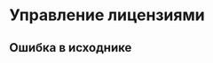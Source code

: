 # Управление лицензиями
## Ошибка в исходнике
[//]: # ()
[//]: # (На этой странице администратор управляет лицензиями текущего ключа. Видит сколько лицензий занято и свободно, Выдает и забирает лицензии, может обновить лицензионный ключ. И понять когда закончится срок действия.)

[//]: # ()
[//]: # ([![image.png]&#40;https://book.winsolutions.ru/uploads/images/gallery/2024-03/scaled-1680-/U3iimage.png&#41;]&#40;https://book.winsolutions.ru/uploads/images/gallery/2024-03/U3iimage.png&#41;)

[//]: # ()
[//]: # ()
[//]: # (#### Активировать лицензионный ключ)

[//]: # ()
[//]: # (<table border="1" id="bkmrk-%D0%A8%D0%B0%D0%B3%D0%B8-%D0%9E%D0%B6%D0%B8%D0%B4%D0%B0%D0%B5%D0%BC%D1%8B%D0%B9-%D1%80%D0%B5%D0%B7%D1%83%D0%BB" style="border-collapse: collapse; width: 100%;"><colgroup><col style="width: 50%;"></col><col style="width: 50%;"></col></colgroup><tbody><tr><td>**Шаги**</td><td>**Ожидаемый результат**</td></tr><tr><td>1. Клик по кнопке «Активировать ключ»)

[//]: # (2. В открывшемся попапе выбрать файл ключа)

[//]: # (3. Подтвердить кликом по кнопке «Активировать»)

[//]: # ()
[//]: # (</td><td>- Появилось сообщение «Лицензионный ключ успешно активрован»)

[//]: # (- На странице «Лицензии» в блоке информации &#40;слева&#41; появились данные активированной лицензии)

[//]: # (- Если до этого был применен другой ключ, то к пользователям имевшим активный статус лицензии слоты ролей применились автоматически.)

[//]: # (- Если количество лицензий или ролей в новом ключе стало меньше чем было в предыдущем, то по недостающему числу лицензий или ролей потеряют доступ пользователи, которые находятся в конце списка, отсортированного по возрастанию количества дней с даты последнего входа.)

[//]: # ()
[//]: # (</td></tr></tbody></table>)

[//]: # ()
[//]: # (####   )

[//]: # ()
[//]: # ()
[//]: # (#### Выдать лицензию пользователю)

[//]: # ()
[//]: # (<table border="1" id="bkmrk-%D0%A8%D0%B0%D0%B3%D0%B8-%D0%9E%D0%B6%D0%B8%D0%B4%D0%B0%D0%B5%D0%BC%D1%8B%D0%B9-%D1%80%D0%B5%D0%B7%D1%83%D0%BB-0" style="border-collapse: collapse; width: 100%;"><colgroup><col style="width: 50%;"></col><col style="width: 50%;"></col></colgroup><tbody><tr><td>**Шаги**</td><td>**Ожидаемый результат**</td></tr><tr><td>1. В таблице лицензий в столбце «пользователи» в строке с необходимой ролью кликнуть по ячейке со статусом «Пусто»)

[//]: # (2. В открывшемся модальном окне выбрать пользователя из списка  )

[//]: # (      )
[//]: # (    [![image.png]&#40;https://book.winsolutions.ru/uploads/images/gallery/2024-03/scaled-1680-/wTVimage.png&#41;]&#40;https://book.winsolutions.ru/uploads/images/gallery/2024-03/wTVimage.png&#41;)

[//]: # (3. Подтвердить выбор кликом по кнопке «Выдать»)

[//]: # ()
[//]: # (</td><td>- Появилось подтверждение «Лицензия успешно активирована»)

[//]: # (- В выбранной ячейке появился логин пользователя, которому была выдана лицензия)

[//]: # (- На странице пользователя активировался чекбокс «Лицензия выдана», а роль изменилась на ту на которую выдана лицензия)

[//]: # (- Пользователь получил доступ в приложение с правами соответствующими выданной роли)

[//]: # ()
[//]: # (</td></tr></tbody></table>)

[//]: # ()
[//]: # (#### Лишить пользователя лицензии)

[//]: # ()
[//]: # (<table border="1" id="bkmrk-%D0%A8%D0%B0%D0%B3%D0%B8-%D0%9E%D0%B6%D0%B8%D0%B4%D0%B0%D0%B5%D0%BC%D1%8B%D0%B9-%D1%80%D0%B5%D0%B7%D1%83%D0%BB-1" style="border-collapse: collapse; width: 100%;"><colgroup><col style="width: 50%;"></col><col style="width: 50%;"></col></colgroup><tbody><tr><td>**Шаги**</td><td>**Ожидаемый результат**</td></tr><tr><td>Вариант 1)

[//]: # ()
[//]: # (1. В таблице лицензий в столбце «пользователи» в строке нужного пользователя кликнуть на иконку «Корзина»)

[//]: # (2. В открывшемся модальном окне подтвердить действие кликом по кнопке «Да»)

[//]: # ()
[//]: # (Вариант 2)

[//]: # ()
[//]: # (1. На странице пользователя деактивировать чекбокс «Лицензия выдана»)

[//]: # (2. В открывшемся модальном окне подтвердить действие кликом по кнопке «Да»)

[//]: # ()
[//]: # (*Для обоих случаев*)

[//]: # ()
[//]: # ([![image.png]&#40;https://book.winsolutions.ru/uploads/images/gallery/2024-03/scaled-1680-/gSmimage.png&#41;]&#40;https://book.winsolutions.ru/uploads/images/gallery/2024-03/gSmimage.png&#41;)

[//]: # ()
[//]: # (</td><td>- Логин пользователя пропал из таблицы лицензий)

[//]: # (- Пользователь потерял доступ в систему, а в его настройках стал неактивным чекбокс «Лицензия выдана»)

[//]: # ()
[//]: # (</td></tr></tbody></table>)

[//]: # ()
[//]: # (#### Изменить роль в выданной лицензии)

[//]: # ()
[//]: # (<table border="1" id="bkmrk-%D0%A8%D0%B0%D0%B3%D0%B8-%D0%9E%D0%B6%D0%B8%D0%B4%D0%B0%D0%B5%D0%BC%D1%8B%D0%B9-%D1%80%D0%B5%D0%B7%D1%83%D0%BB-2" style="border-collapse: collapse; width: 100%;"><colgroup><col style="width: 50%;"></col><col style="width: 50%;"></col></colgroup><tbody><tr><td>**Шаги**</td><td>**Ожидаемый результат**</td></tr><tr><td>Вариант 1)

[//]: # ()
[//]: # (1. В таблице лицензий в столбце «Роли» в строке нужного пользователя кликнуть на иконку «Карандаш» &#40;редактирование&#41;)

[//]: # (2. В открывшемся модальном окне выбрать другую роль из выпадающего списка)

[//]: # (3. Подтвердить выбор кликом по кнопке «Изменить»  )

[//]: # (      )
[//]: # (    [![image.png]&#40;https://book.winsolutions.ru/uploads/images/gallery/2024-03/scaled-1680-/umEimage.png&#41;]&#40;https://book.winsolutions.ru/uploads/images/gallery/2024-03/umEimage.png&#41;)

[//]: # ()
[//]: # (Вариант 2)

[//]: # ()
[//]: # (1. На странице пользователя в выпалающем списке ролей другую роль из списка)

[//]: # (2. Подтвердить выбор кликом по кнопке «Сохранить»)

[//]: # ()
[//]: # (</td><td>- Появилось подтверждение «Роль была успешно изменена»)

[//]: # (- В строке пользователя изменилась его роль)

[//]: # (- На странице пользователя также изменилась его роль)

[//]: # (- Пользователь получил доступ в приложение с правами соответствующими измененной роли)

[//]: # ()
[//]: # (</td></tr></tbody></table>)

[//]: # ()
[//]: # ()
[//]: # (<span style="color: rgb&#40;34, 34, 34&#41;; font-size: 1.666em; font-weight: 400;">Изменить пользователя в выданной лицензии</span>)

[//]: # ()
[//]: # (<table border="1" id="bkmrk-%D0%A8%D0%B0%D0%B3%D0%B8-%D0%9E%D0%B6%D0%B8%D0%B4%D0%B0%D0%B5%D0%BC%D1%8B%D0%B9-%D1%80%D0%B5%D0%B7%D1%83%D0%BB-3" style="border-collapse: collapse; width: 100%;"><colgroup><col style="width: 50%;"></col><col style="width: 50%;"></col></colgroup><tbody><tr><td>**Шаги**</td><td>**Ожидаемый результат**</td></tr><tr><td>1. В таблице лицензий в столбце пользователя кликнуть на иконку «Карандаш» &#40;редактирование&#41;)

[//]: # (2. В открывшемся модальном окне выбрать другого пользователя из списка  )

[//]: # (      )
[//]: # (    [![image.png]&#40;https://book.winsolutions.ru/uploads/images/gallery/2024-03/scaled-1680-/aByimage.png&#41;]&#40;https://book.winsolutions.ru/uploads/images/gallery/2024-03/aByimage.png&#41;)

[//]: # (3. Кликнуть по кнопке «Выдать»)

[//]: # (4. Подтвердить действие  )

[//]: # (      )
[//]: # (    [![image.png]&#40;https://book.winsolutions.ru/uploads/images/gallery/2024-03/scaled-1680-/BMXimage.png&#41;]&#40;https://book.winsolutions.ru/uploads/images/gallery/2024-03/BMXimage.png&#41;)

[//]: # ()
[//]: # (</td><td>- Появилось подтверждение «Роль была успешно изменена»)

[//]: # (- В строке изменился логин пользователя изменилась его роль, а настройках нового пользователя также изменилась его роль и активировался чекбокс «Лицензия выдана»)

[//]: # (- Новый пользователь получил доступ в приложение с правами соответствующими выданной роли в лицензии)

[//]: # (- Старый пользователь изчез из списка лицензий, потерял доступ в систему, а в его настройках чекбокс «Лицензия выдана» деактивирован)

[//]: # ()
[//]: # (</td></tr></tbody></table>)

[//]: # ()
[//]: # (#### Сортировка таблицы лицензий)

[//]: # ()
[//]: # (<table border="1" id="bkmrk-%D0%A8%D0%B0%D0%B3%D0%B8-%D0%9E%D0%B6%D0%B8%D0%B4%D0%B0%D0%B5%D0%BC%D1%8B%D0%B9-%D1%80%D0%B5%D0%B7%D1%83%D0%BB-4" style="border-collapse: collapse; width: 100%;"><colgroup><col style="width: 50%;"></col><col style="width: 50%;"></col></colgroup><tbody><tr><td>**Шаги**</td><td>**Ожидаемый результат**</td></tr><tr><td>По пользователям)

[//]: # ()
[//]: # (1. Первый раз кликнуть на шапке столбца «Пользователи»)

[//]: # (2. Второй раз кликнуть на шапке столбца «Пользователи»)

[//]: # ()
[//]: # (</td><td>1. Строки таблицы отсортировались по логину в алфавитном порядке, а пустые строки отобразились в конце)

[//]: # (2. Строки таблицы отсортировались по логину в порядке обратном алфавитному, а пустые строки отобразились в начале)

[//]: # ()
[//]: # (</td></tr><tr><td>По ролям)

[//]: # ()
[//]: # (1. Первый раз кликнуть на шапке столбца «Роль»)

[//]: # (2. Второй раз кликнуть на шапке столбца «Роль»)

[//]: # ()
[//]: # (</td><td>1. Строки таблицы отсортировались по названию роли в алфавитном порядке)

[//]: # (2. Строки таблицы отсортировались по названию роли в порядке обратном алфавитном)

[//]: # ()
[//]: # (</td></tr><tr><td>По дате последнего посещения)

[//]: # ()
[//]: # (1. Первый раз кликнуть на шапке столбца «Последнее посещение»)

[//]: # (2. Второй раз кликнуть на шапке столбца «Последнее посещение»)

[//]: # ()
[//]: # (</td><td>1. Строки таблицы отсортировались по дате в порядке возрастания количества дней с момента последнего посещения)

[//]: # (2. Строки таблицы отсортировались по дате в порядке возростания количества дней с момента последнего посещения)

[//]: # ()
[//]: # (</td></tr></tbody></table>)

[//]: # ()
[//]: # (#### Фильтрация таблицы типу по лицензий)

[//]: # ()
[//]: # (Лицензии могут быть двух типов, которые содержат заменяемые роли: Разраб./Админ. и Аналитик/Зритель)

[//]: # ()
[//]: # (<table border="1" id="bkmrk-%D0%A8%D0%B0%D0%B3%D0%B8-%D0%9E%D0%B6%D0%B8%D0%B4%D0%B0%D0%B5%D0%BC%D1%8B%D0%B9-%D1%80%D0%B5%D0%B7%D1%83%D0%BB-5" style="border-collapse: collapse; width: 100%;"><colgroup><col style="width: 50%;"></col><col style="width: 50%;"></col></colgroup><tbody><tr><td>**Шаги**</td><td>**Ожидаемый результат**</td></tr><tr><td>Клик на «Все»</td><td>Выведет в таблицу все лицензии, которые содержатся в лицензионном ключе </td></tr><tr><td>Клик на одном из типов:   )

[//]: # (• Разраб./Админ  )

[//]: # (• Аналитик/Зритель  )

[//]: # (  )
[//]: # (</td><td>Выведет в таблицу только лицензии того типа, на котором был совешен клик</td></tr></tbody></table>)
